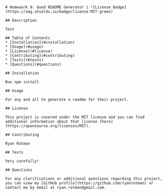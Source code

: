 
    # Homework 9: Good README Generator | ![License Badge](https://img.shields.io/badge/license-MIT-green)

    ## Description
    
    Test

    ## Table of Contents
    * [Installation](#installation)
    * [Usage](#usage)
    * [License](#license)
    * [Contributing](#contributing)
    * [Tests](#tests)
    * [Questions](#questions)

    ## Installation
    
    Run npm install

    ## Usage

    For any and all to generate a readme for their project.

    ## License

    This project is covered under the MIT license and you can find additional information about that license [here](https://opensource.org/licenses/MIT).

    ## Contributing

    Ryan Rotman

    ## Tests

    Very carefully!

    ## Questions

    For any clarifications or additional questions regarding this project, you can view my [GitHub profile](https://github.com/ryanrotman) or contact me by email at ryan.rotman@gmail.com.
    